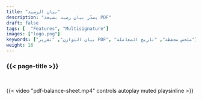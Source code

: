 ```yaml
---
title: "بيان الرصيد"
description: "يصدّر بيان رصيد بصيغة PDF"
draft: false
tags: [  "Features", "Multisignature"]
images: ["logo.png"]
keywords: ["بيان التوازن", "تقرير PDF", "ملخص محفظة", "تاريخ المعاملة"]
weight: 16
---
```


### {{< page-title >}} 
<!-- {{< page-description >}}  -->

<br>


{{< video "pdf-balance-sheet.mp4" controls  autoplay muted playsinline >}}